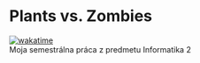 # Plants vs. Zombies
[![wakatime](https://wakatime.com/badge/user/4c514061-8f41-4da2-97ea-f2b4906774a3/project/018de09a-faf5-4742-be85-04cba8f5759b.svg)](https://wakatime.com/badge/user/4c514061-8f41-4da2-97ea-f2b4906774a3/project/018de09a-faf5-4742-be85-04cba8f5759b)  
Moja semestrálna práca z predmetu Informatika 2

